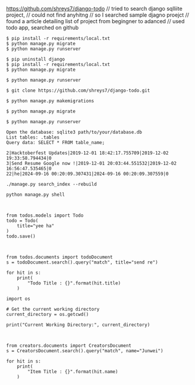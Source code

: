 
https://github.com/shreys7/django-todo
// tried to search django sqlliite project, 
// could not find anyhitng
// so I searched sample djagno proejct
// found a article detailing list of project from begingner to adanced
// used todo app, searched on github

```
$ pip install -r requirements/local.txt
$ python manage.py migrate
$ python manage.py runserver
```

```
$ pip uninstall django
$ pip install -r requirements/local.txt
$ python manage.py migrate

$ python manage.py runserver
```

```
$ git clone https://github.com/shreys7/django-todo.git

$ python manage.py makemigrations

$ python manage.py migrate

$ python manage.py runserver

```

```
Open the database: sqlite3 path/to/your/database.db
List tables: .tables
Query data: SELECT * FROM table_name;
```

```
2|Hacktoberfest Updates|2019-12-01 18:42:17.755709|2019-12-02 19:33:58.794434|0
3|Send Resume Google now !|2019-12-01 20:03:44.551532|2019-12-02 16:56:47.535465|0
22|he|2024-09-16 00:20:09.307431|2024-09-16 00:20:09.307559|0
```

```
./manage.py search_index --rebuild
```


```
python manage.py shell



from todos.models import Todo
todo = Todo(
    title="yee ha"
)
todo.save()



from todos.documents import todoDocument
s = todoDocument.search().query("match", title="send re")

for hit in s:
    print(
        "Todo Title : {}".format(hit.title)
    )
```



```
import os

# Get the current working directory
current_directory = os.getcwd()

print("Current Working Directory:", current_directory)



from creators.documents import CreatorsDocument
s = CreatorsDocument.search().query("match", name="Junwei")

for hit in s:
    print(
        "Item Title : {}".format(hit.name)
    )
```